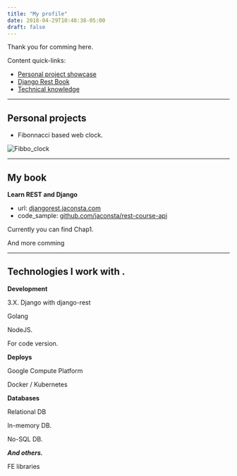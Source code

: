 ```yaml
---
title: "My profile"
date: 2018-04-29T10:48:38-05:00
draft: false
---
```

 <link rel="stylesheet" href="https://cdn.rawgit.com/konpa/devicon/df6431e323547add1b4cf45992913f15286456d3/devicon.min.css">

Thank you for comming here.

Content quick-links:

- [Personal project showcase](#personal-projects)
- [Django Rest Book](#my-book)
- [Technical knowledge](#technologies-i-work-with-i-class-devicon-devicon-plain-i)

---

## Personal projects
- Fibonnacci based web clock.

![Fibbo_clock](/images/fibbo_clock.jpg)

---

## My book

**Learn REST and Django**


- url: [djangorest.jaconsta.com](https://djangorest.jaconsta.com)
- code_sample: [github.com/jaconsta/rest-course-api](https://github.com/jaconsta/rest-course-api)

Currently you can find Chap1.

And more comming

---

## Technologies I work with  <i class="devicon-devicon-plain"></i>.

**Development**

<i class="devicon-python-plain"></i> 3.X.
<i class="devicon-django-plain-wordmark colored"></i> Django with django-rest

<i class="devicon-go-line colored"></i> Golang

<i class="devicon-javascript-plain colored"></i> <i class="devicon-nodejs-plain colored"></i> NodeJS.

<i class="devicon-git-plain colored"></i> <i class="devicon-github-plain"></i> <i class="devicon-gitlab-plain"></i> For code version.

<i class="devicon-linux-plain colored"></i>  <i class="devicon-debian-plain colored"></i>  <i class="devicon-ubuntu-plain colored"></i>

**Deploys**

<i class="devicon-google-plain"></i> Google Compute Platform

<i class="devicon-docker-plain"></i> Docker / Kubernetes

<i class="devicon-heroku-original colored"></i>

<i class="devicon-nginx-original colored"></i>

**Databases**

<i class="devicon-postgresql-plain colored"></i> Relational DB

<i class="devicon-redis-plain colored"></i> In-memory DB.

<i class="devicon-mongodb-plain colored"></i> No-SQL DB.

_**And others.**_

 <i class="devicon-vuejs-plain colored"></i> <i class="devicon-react-original colored"></i>  <i class="devicon-webpack-plain"></i>  <i class="devicon-angularjs-plain"></i> FE libraries
 
<i class="devicon-jquery-plain"></i>  <i class="devicon-java-plain"></i>
<i class="devicon-gradle-plain"></i>
<i class="devicon-html5-plain"></i>
<i class="devicon-gimp-plain"></i>
<i class="devicon-mocha-plain"></i>
<i class="devicon-mysql-plain"></i>
<i class="devicon-slack-plain colored"></i>
<i class="devicon-trello-plain colored"></i>
<i class="devicon-vim-plain colored"></i>
<i class="devicon-travis-plain"></i>
